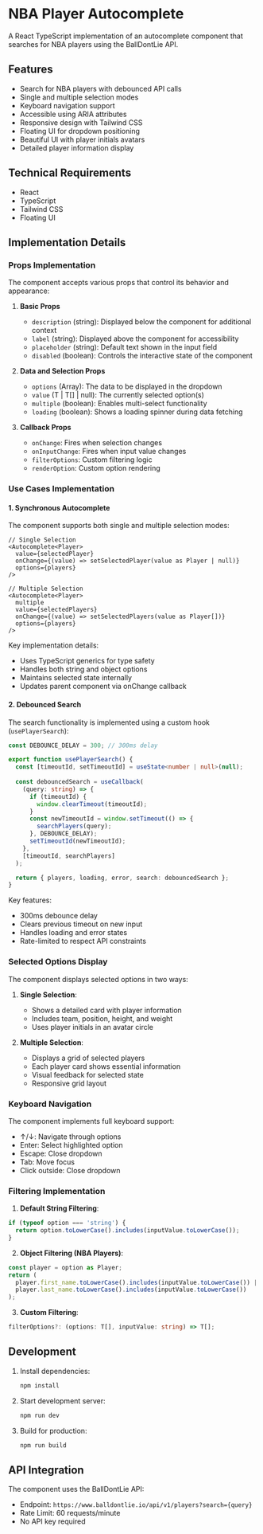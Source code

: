 # NBA Player Autocomplete

A React TypeScript implementation of an autocomplete component that searches for NBA players using the BallDontLie API.

## Features

- Search for NBA players with debounced API calls
- Single and multiple selection modes
- Keyboard navigation support
- Accessible using ARIA attributes
- Responsive design with Tailwind CSS
- Floating UI for dropdown positioning
- Beautiful UI with player initials avatars
- Detailed player information display

## Technical Requirements

- React
- TypeScript
- Tailwind CSS
- Floating UI

## Implementation Details

### Props Implementation

The component accepts various props that control its behavior and appearance:

1. **Basic Props**
   - `description` (string): Displayed below the component for additional context
   - `label` (string): Displayed above the component for accessibility
   - `placeholder` (string): Default text shown in the input field
   - `disabled` (boolean): Controls the interactive state of the component

2. **Data and Selection Props**
   - `options` (Array<T>): The data to be displayed in the dropdown
   - `value` (T | T[] | null): The currently selected option(s)
   - `multiple` (boolean): Enables multi-select functionality
   - `loading` (boolean): Shows a loading spinner during data fetching

3. **Callback Props**
   - `onChange`: Fires when selection changes
   - `onInputChange`: Fires when input value changes
   - `filterOptions`: Custom filtering logic
   - `renderOption`: Custom option rendering

### Use Cases Implementation

#### 1. Synchronous Autocomplete

The component supports both single and multiple selection modes:

```tsx
// Single Selection
<Autocomplete<Player>
  value={selectedPlayer}
  onChange={(value) => setSelectedPlayer(value as Player | null)}
  options={players}
/>

// Multiple Selection
<Autocomplete<Player>
  multiple
  value={selectedPlayers}
  onChange={(value) => setSelectedPlayers(value as Player[])}
  options={players}
/>
```

Key implementation details:
- Uses TypeScript generics for type safety
- Handles both string and object options
- Maintains selected state internally
- Updates parent component via onChange callback

#### 2. Debounced Search

The search functionality is implemented using a custom hook (`usePlayerSearch`):

```typescript
const DEBOUNCE_DELAY = 300; // 300ms delay

export function usePlayerSearch() {
  const [timeoutId, setTimeoutId] = useState<number | null>(null);
  
  const debouncedSearch = useCallback(
    (query: string) => {
      if (timeoutId) {
        window.clearTimeout(timeoutId);
      }
      const newTimeoutId = window.setTimeout(() => {
        searchPlayers(query);
      }, DEBOUNCE_DELAY);
      setTimeoutId(newTimeoutId);
    },
    [timeoutId, searchPlayers]
  );

  return { players, loading, error, search: debouncedSearch };
}
```

Key features:
- 300ms debounce delay
- Clears previous timeout on new input
- Handles loading and error states
- Rate-limited to respect API constraints

### Selected Options Display

The component displays selected options in two ways:

1. **Single Selection**:
   - Shows a detailed card with player information
   - Includes team, position, height, and weight
   - Uses player initials in an avatar circle

2. **Multiple Selection**:
   - Displays a grid of selected players
   - Each player card shows essential information
   - Visual feedback for selected state
   - Responsive grid layout

### Keyboard Navigation

The component implements full keyboard support:
- ↑/↓: Navigate through options
- Enter: Select highlighted option
- Escape: Close dropdown
- Tab: Move focus
- Click outside: Close dropdown

### Filtering Implementation

1. **Default String Filtering**:
```typescript
if (typeof option === 'string') {
  return option.toLowerCase().includes(inputValue.toLowerCase());
}
```

2. **Object Filtering (NBA Players)**:
```typescript
const player = option as Player;
return (
  player.first_name.toLowerCase().includes(inputValue.toLowerCase()) ||
  player.last_name.toLowerCase().includes(inputValue.toLowerCase())
);
```

3. **Custom Filtering**:
```typescript
filterOptions?: (options: T[], inputValue: string) => T[];
```

## Development

1. Install dependencies:
   ```bash
   npm install
   ```

2. Start development server:
   ```bash
   npm run dev
   ```

3. Build for production:
   ```bash
   npm run build
   ```

## API Integration

The component uses the BallDontLie API:
- Endpoint: `https://www.balldontlie.io/api/v1/players?search={query}`
- Rate Limit: 60 requests/minute
- No API key required
